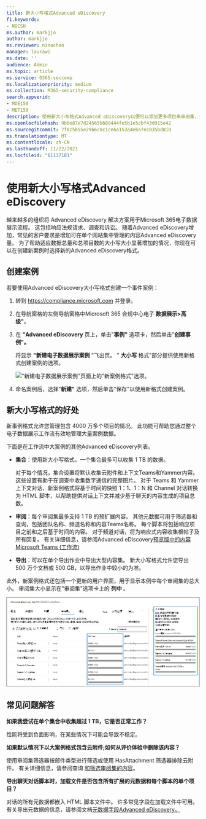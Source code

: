 ```yaml
---
title: 新大小写格式Advanced eDiscovery
f1.keywords:
- NOCSH
ms.author: markjjo
author: markjjo
ms.reviewer: ninachen
manager: laurawi
ms.date: ''
audience: Admin
ms.topic: article
ms.service: O365-seccomp
ms.localizationpriority: medium
ms.collection: M365-security-compliance
search.appverid:
- MOE150
- MET150
description: 使用新大小写格式Advanced eDiscovery以便可以添加更多项目来审阅集，并充分利用其他增加的限制和新功能。
ms.openlocfilehash: 9b0e87e7d24565bb89444fe5b1e5cbf43d915e42
ms.sourcegitcommit: 7f0c5b55e2966c0c1ce6a153a4e6a7ec035bd818
ms.translationtype: MT
ms.contentlocale: zh-CN
ms.lasthandoff: 11/22/2021
ms.locfileid: "61137181"
---
```

# <a name="use-the-new-case-format-in-advanced-ediscovery"></a>使用新大小写格式Advanced eDiscovery

越来越多的组织将 Advanced eDiscovery 解决方案用于Microsoft 365电子数据展示流程。 这包括响应法规请求、调查和诉讼。 随着Advanced eDiscovery增加，常见的客户要求是增加可在单个网站集中管理的内容Advanced eDiscovery量。 为了帮助适应数据总量和总项目数的大小写大小显著增加的情况，你现在可以在创建新案例时选择新的Advanced eDiscovery格式。  

## <a name="create-a-case"></a>创建案例

若要使用Advanced eDiscovery大小写格式创建一个事件案例：

1. 转到 <https://compliance.microsoft.com> 并登录。

2. 在导航窗格的左侧导航窗格中Microsoft 365 合规中心电子 **数据展示>高级"**。

3. 在 **"Advanced eDiscovery** 页上，单击"**事例"** 选项卡，然后单击"**创建事例"。**

   将显示 **"新建电子数据展示案例** "飞出页。 " **大小写** 格式"部分提供使用新格式创建案例的选项。

   !["新建电子数据展示案例"页面上的"新案例格式"选项。](..\media\AeDNewCaseFormat1.png)

4. 命名案例后，选择"**新建"** 选项，然后单击"保存"以使用新格式创建案例。

## <a name="benefits-of-the-new-case-format"></a>新大小写格式的好处

新事例格式允许您管理包含 4000 万多个项目的情况。 此功能可帮助您通过整个电子数据展示工作流有效地管理大量案例数据。

下面是在工作流中大案例的其他Advanced eDiscovery列表。

- **集合**：使用新大小写格式，一个集合最多可以收集 1 TB 的数据。

   对于每个情况，集合设置将默认收集云附件和上下文Teams和Yammer内容。 这些设置有助于在调查中收集数字通信的完整图片。 对于 Teams 和 Yammer 上下文对话，新案例格式将基于时间的快照 1：1、1：N 和 Channel 对话转换为 HTML 脚本，以帮助提供对话上下文并减少基于聊天的内容生成的项目总数。  

- **审阅**：每个审阅集最多支持 1 TB 的预扩展内容。 其他元数据可用于筛选器和查询，包括团队名称、频道名称和内容Teams名称。 每个脚本将包括响应项目之前和之后基于时间的内容。 对于频道对话，将为响应式内容收集根帖子及所有回复。 有关详细信息，请参阅Advanced eDiscovery[预览版中的内容Microsoft Teams (工作流) ](teams-workflow-in-advanced-ediscovery.md)

- **导出**：可以在单个导出作业中导出大型内容集。 新大小写格式允许您导出 500 万个文档或 500 GB，以导出作业中较小的为准。

此外，新案例格式还包括一个更新的用户界面，用于显示本例中每个审阅集的总大小。 审阅集大小显示在"审阅集"选项卡上的 **列中** 。

![新审阅集统计信息Advanced eDiscovery用户界面中。](..\media\LargeCaseUI.png)

## <a name="frequently-asked-questions"></a>常见问题解答

**如果我尝试在单个集合中收集超过 1 TB，它是否正常工作？**

性能将受到负面影响，在某些情况下可能会导致不稳定。

**如果默认情况下以大案例格式包含云附件;如何从评价体验中删除该内容？**  

使用审阅集筛选器按邮件类型进行筛选或使用 HasAttachment 筛选器排除云附件。 有关详细信息，请参阅查询 [和筛选审阅集的内容](review-set-search.md)。

**导出聊天对话脚本时，加载文件是否包含所有扩展的元数据和每个脚本的单个项目？**

对话的所有元数据都嵌入 HTML 脚本文件中。  许多常见字段在加载文件中可用。 有关导出元数据的信息，请参阅文档[元数据字段Advanced eDiscovery。](document-metadata-fields-in-Advanced-eDiscovery.md)
